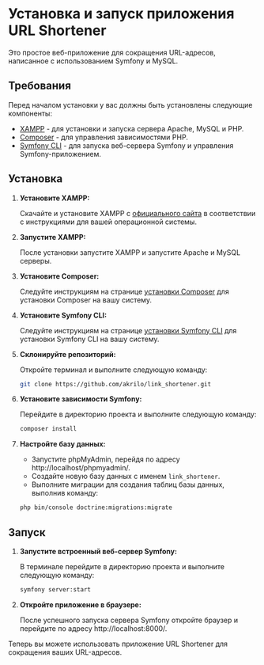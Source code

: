 # Установка и запуск приложения URL Shortener

Это простое веб-приложение для сокращения URL-адресов, написанное с использованием Symfony и MySQL.

## Требования

Перед началом установки у вас должны быть установлены следующие компоненты:

- [XAMPP](https://www.apachefriends.org/index.html) - для установки и запуска сервера Apache, MySQL и PHP.
- [Composer](https://getcomposer.org/download/) - для управления зависимостями PHP.
- [Symfony CLI](https://symfony.com/download) - для запуска веб-сервера Symfony и управления Symfony-приложением.

## Установка

1. **Установите XAMPP:**

    Скачайте и установите XAMPP с [официального сайта](https://www.apachefriends.org/index.html) в соответствии с инструкциями для вашей операционной системы.

2. **Запустите XAMPP:**

    После установки запустите XAMPP и запустите Apache и MySQL серверы.

3. **Установите Composer:**

    Следуйте инструкциям на странице [установки Composer](https://getcomposer.org/download/) для установки Composer на вашу систему.

4. **Установите Symfony CLI:**

    Следуйте инструкциям на странице [установки Symfony CLI](https://symfony.com/download) для установки Symfony CLI на вашу систему.

5. **Склонируйте репозиторий:**

    Откройте терминал и выполните следующую команду:

    ```bash
    git clone https://github.com/akrilo/link_shortener.git
    ```

6. **Установите зависимости Symfony:**

    Перейдите в директорию проекта и выполните следующую команду:

    ```bash
    composer install
    ```

7. **Настройте базу данных:**

    - Запустите phpMyAdmin, перейдя по адресу http://localhost/phpmyadmin/.
    - Создайте новую базу данных с именем `link_shortener`.
    - Выполните миграции для создания таблиц базы данных, выполнив команду:
    ```bash
    php bin/console doctrine:migrations:migrate
    ```


## Запуск

1. **Запустите встроенный веб-сервер Symfony:**

    В терминале перейдите в директорию проекта и выполните следующую команду:

    ```bash
    symfony server:start
    ```

2. **Откройте приложение в браузере:**

    После успешного запуска сервера Symfony откройте браузер и перейдите по адресу http://localhost:8000/.

Теперь вы можете использовать приложение URL Shortener для сокращения ваших URL-адресов.

